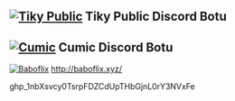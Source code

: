 [![Tiky Public](https://cdn.discordapp.com/avatars/1002930321735569439/ddc000cc81cdc6c137953b4b5925e365.png?size=256)](https://discord.com/oauth2/authorize?client_id=1002930321735569439&scope=bot&permissions=8) Tiky Public Discord Botu
------------
[![Cumic](https://cdn.discordapp.com/avatars/1042457228646547526/17e6cd0ed85b652a7a2524fc938c663b.png?size=256)](https://discord.com/oauth2/authorize?client_id=1042457228646547526&scope=bot&permissions=8) Cumic Discord Botu
------------
[![Baboflix](https://baboflix.xyz/wp-content/uploads/2023/01/betterwhitelogo.png)](http://baboflix.xyz/) http://baboflix.xyz/

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